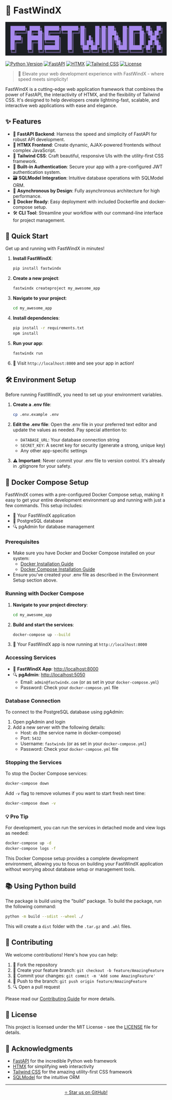# 🚀 FastWindX

![FastWindX Logo](logo.png)

[![Python Version](https://img.shields.io/badge/python-3.9%2B-blue.svg)](https://www.python.org/downloads/)
[![FastAPI](https://img.shields.io/badge/FastAPI-0.95.0-009688.svg)](https://fastapi.tiangolo.com)
[![HTMX](https://img.shields.io/badge/HTMX-1.9.0-3366cc.svg)](https://htmx.org/)
[![Tailwind CSS](https://img.shields.io/badge/Tailwind_CSS-3.3.0-38bdf8.svg)](https://tailwindcss.com/)
[![License](https://img.shields.io/badge/license-MIT-green.svg)](https://opensource.org/licenses/MIT)

> 🌟 Elevate your web development experience with FastWindX - where speed meets simplicity!

FastWindX is a cutting-edge web application framework that combines the power of FastAPI, the interactivity of HTMX, and the flexibility of Tailwind CSS. It's designed to help developers create lightning-fast, scalable, and interactive web applications with ease and elegance.

## ✨ Features

- 🚄 **FastAPI Backend**: Harness the speed and simplicity of FastAPI for robust API development.
- 🔄 **HTMX Frontend**: Create dynamic, AJAX-powered frontends without complex JavaScript.
- 🎨 **Tailwind CSS**: Craft beautiful, responsive UIs with the utility-first CSS framework.
- 🔐 **Built-in Authentication**: Secure your app with a pre-configured JWT authentication system.
- 🗃️ **SQLModel Integration**: Intuitive database operations with SQLModel ORM.
- 🚦 **Asynchronous by Design**: Fully asynchronous architecture for high performance.
- 🐳 **Docker Ready**: Easy deployment with included Dockerfile and docker-compose setup.
- 🛠️ **CLI Tool**: Streamline your workflow with our command-line interface for project management.

## 🚀 Quick Start

Get up and running with FastWindX in minutes!

1. **Install FastWindX**:

   ```bash
   pip install fastwindx
   ```

2. **Create a new project**:

   ```bash
   fastwindx createproject my_awesome_app
   ```

3. **Navigate to your project**:

   ```bash
   cd my_awesome_app
   ```

4. **Install dependencies**:

   ```bash
   pip install -r requirements.txt
   npm install
   ```

5. **Run your app**:

   ```bash
   fastwindx run
   ```

6. 🎉 Visit `http://localhost:8000` and see your app in action!

## 🛠 Environment Setup

Before running FastWindX, you need to set up your environment variables.

1. **Create a .env file**:

   ```bash
   cp .env.example .env
   ```

2. **Edit the .env file**:
   Open the .env file in your preferred text editor and update the values as needed. Pay special attention to:
   - `DATABASE_URL`: Your database connection string
   - `SECRET_KEY`: A secret key for security (generate a strong, unique key)
   - Any other app-specific settings

3. **⚠️ Important**: Never commit your .env file to version control. It's already in .gitignore for your safety.

## 🐳 Docker Compose Setup

FastWindX comes with a pre-configured Docker Compose setup, making it easy to get your entire development environment up and running with just a few commands. This setup includes:

- 🚀 Your FastWindX application
- 🐘 PostgreSQL database
- 🔍 pgAdmin for database management

### Prerequisites

- Make sure you have Docker and Docker Compose installed on your system:
  - [Docker Installation Guide](https://docs.docker.com/get-docker/)
  - [Docker Compose Installation Guide](https://docs.docker.com/compose/install/)
- Ensure you've created your .env file as described in the Environment Setup section above.

### Running with Docker Compose

1. **Navigate to your project directory**:

   ```bash
   cd my_awesome_app
   ```

2. **Build and start the services**:

   ```bash
   docker-compose up --build
   ```

3. 🎉 Your FastWindX app is now running at `http://localhost:8000`

### Accessing Services

- 🚀 **FastWindX App**: [http://localhost:8000](http://localhost:8000)
- 🔍 **pgAdmin**: [http://localhost:5050](http://localhost:5050)
  - Email: `admin@fastwindx.com` (or as set in your `docker-compose.yml`)
  - Password: Check your `docker-compose.yml` file

### Database Connection

To connect to the PostgreSQL database using pgAdmin:

1. Open pgAdmin and login
2. Add a new server with the following details:
   - Host: `db` (the service name in docker-compose)
   - Port: `5432`
   - Username: `fastwindx` (or as set in your `docker-compose.yml`)
   - Password: Check your `docker-compose.yml` file

### Stopping the Services

To stop the Docker Compose services:

```bash
docker-compose down
```

Add `-v` flag to remove volumes if you want to start fresh next time:

```bash
docker-compose down -v
```

### 💡 Pro Tip

For development, you can run the services in detached mode and view logs as needed:

```bash
docker-compose up -d
docker-compose logs -f
```

This Docker Compose setup provides a complete development environment, allowing you to focus on building your FastWindX application without worrying about database setup or management tools.

## 📚 Using Python build

The package is build using the "build" package. To build the package, run the following command:

```bash
python -m build --sdist --wheel ./
```

This will create a `dist` folder with the `.tar.gz` and `.whl` files.

## 🤝 Contributing

We welcome contributions! Here's how you can help:

1. 🍴 Fork the repository
2. 🌿 Create your feature branch: `git checkout -b feature/AmazingFeature`
3. 💾 Commit your changes: `git commit -m 'Add some AmazingFeature'`
4. 🚀 Push to the branch: `git push origin feature/AmazingFeature`
5. 🔍 Open a pull request

Please read our [Contributing Guide](CONTRIBUTING.md) for more details.

## 📜 License

This project is licensed under the MIT License - see the [LICENSE](LICENSE) file for details.

## 🙏 Acknowledgments

- [FastAPI](https://fastapi.tiangolo.com/) for the incredible Python web framework
- [HTMX](https://htmx.org/) for simplifying web interactivity
- [Tailwind CSS](https://tailwindcss.com/) for the amazing utility-first CSS framework
- [SQLModel](https://sqlmodel.tiangolo.com/) for the intuitive ORM

---

<p align="center">
  <a href="https://github.com/yourusername/fastwindx/stargazers">⭐ Star us on GitHub!</a>
</p>
